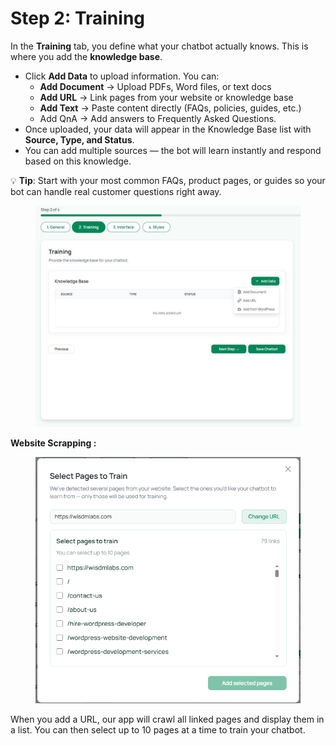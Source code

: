 # Step 2: Training

In the **Training** tab, you define what your chatbot actually knows. This is where you add the **knowledge base**.

* Click **Add Data** to upload information. You can:
  * **Add Document** → Upload PDFs, Word files, or text docs
  * **Add URL** → Link pages from your website or knowledge base
  * **Add Text** → Paste content directly (FAQs, policies, guides, etc.)
  * Add QnA  → Add answers to Frequently Asked Questions. &#x20;
* Once uploaded, your data will appear in the Knowledge Base list with **Source, Type, and Status**.
* You can add multiple sources — the bot will learn instantly and respond based on this knowledge.

💡 **Tip**: Start with your most common FAQs, product pages, or guides so your bot can handle real customer questions right away.

<figure><img src="../.gitbook/assets/6.JPG" alt=""><figcaption></figcaption></figure>



**Website Scrapping :**&#x20;

<figure><img src="../.gitbook/assets/image (2).png" alt=""><figcaption></figcaption></figure>

When you add a URL, our app will crawl all linked pages and display them in a list. You can then select up to 10 pages at a time to train your chatbot.
